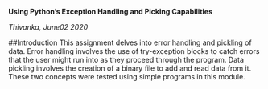 **Using Python’s Exception Handling and Picking Capabilities**

*Thivanka, June02 2020*

##Introduction
This assignment delves into error handling and pickling of data. Error handling involves the use of try-exception blocks to catch errors that the user might run into as they proceed through the program. Data pickling involves the creation of a binary file to add and read data from it. These two concepts were tested using simple programs in this module. 
